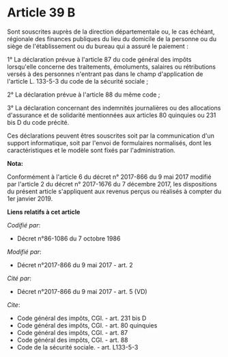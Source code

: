 # Article 39 B

Sont souscrites auprès de la direction départementale ou, le cas échéant, régionale des finances publiques du lieu du
domicile de la personne ou du siège de l'établissement ou du bureau qui a assuré le paiement : 

1° La déclaration prévue à l'article 87 du code général des impôts lorsqu'elle concerne des traitements, émoluments, salaires
ou rétributions versés à des personnes n'entrant pas dans le champ d'application de l'article L. 133-5-3 du code de la
sécurité sociale ; 

2° La déclaration prévue à l'article 88 du même code ; 

3° La déclaration concernant des indemnités journalières ou des allocations d'assurance et de solidarité mentionnées aux
articles 80 quinquies ou 231 bis D du code précité. 

Ces déclarations peuvent êtres souscrites soit par la communication d'un support informatique, soit par l'envoi de
formulaires normalisés, dont les caractéristiques et le modèle sont fixés par l'administration.

**Nota:**

Conformément à l'article 6 du décret n° 2017-866 du 9 mai 2017 modifié par l'article 2 du décret n° 2017-1676 du 7 décembre
2017, les dispositions du présent article s'appliquent aux revenus perçus ou réalisés à compter du 1er janvier 2019.

**Liens relatifs à cet article**

_Codifié par_:

  - Décret n°86-1086 du 7 octobre 1986

_Modifié par_:

  - Décret n°2017-866 du 9 mai 2017 - art. 2

_Cité par_:

  - Décret n°2017-866 du 9 mai 2017 - art. 5 (VD)

_Cite_:

  - Code général des impôts, CGI. - art. 231 bis D
  - Code général des impôts, CGI. - art. 80 quinquies
  - Code général des impôts, CGI. - art. 87
  - Code général des impôts, CGI. - art. 88
  - Code de la sécurité sociale. - art. L133-5-3

